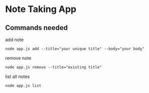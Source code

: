 # Note Taking App
## Commands needed

add note
```
node app.js add --title="your unique title" --body="your body"
```
remove note
```
node app.js remove --title="existing title"
```
list all notes
```
node app.js list
```